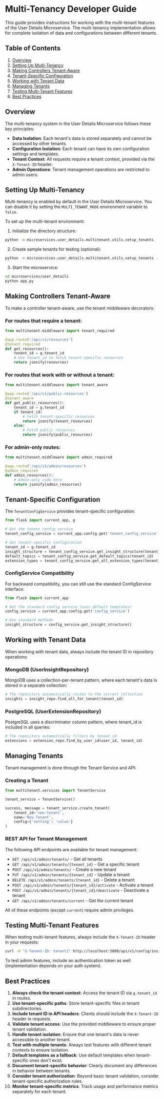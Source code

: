 # Multi-Tenancy Developer Guide

This guide provides instructions for working with the multi-tenant features of the User Details Microservice. The multi-tenancy implementation allows for complete isolation of data and configurations between different tenants.

## Table of Contents

1. [Overview](#overview)
2. [Setting Up Multi-Tenancy](#setting-up-multi-tenancy)
3. [Making Controllers Tenant-Aware](#making-controllers-tenant-aware)
4. [Tenant-Specific Configuration](#tenant-specific-configuration)
5. [Working with Tenant Data](#working-with-tenant-data)
6. [Managing Tenants](#managing-tenants)
7. [Testing Multi-Tenant Features](#testing-multi-tenant-features)
8. [Best Practices](#best-practices)

## Overview

The multi-tenancy system in the User Details Microservice follows these key principles:

- **Data Isolation**: Each tenant's data is stored separately and cannot be accessed by other tenants.
- **Configuration Isolation**: Each tenant can have its own configuration settings and templates.
- **Tenant Context**: All requests require a tenant context, provided via the `X-Tenant-ID` header.
- **Admin Operations**: Tenant management operations are restricted to admin users.

## Setting Up Multi-Tenancy

Multi-tenancy is enabled by default in the User Details Microservice. You can disable it by setting the `MULTI_TENANT_MODE` environment variable to `false`.

To set up the multi-tenant environment:

1. Initialize the directory structure:

```bash
python -m microservices.user_details.multitenant.utils.setup_tenants
```

2. Create sample tenants for testing (optional):

```bash
python -m microservices.user_details.multitenant.utils.setup_tenants --create-sample-tenants
```

3. Start the microservice:

```bash
cd microservices/user_details
python app.py
```

## Making Controllers Tenant-Aware

To make a controller tenant-aware, use the tenant middleware decorators:

### For routes that require a tenant:

```python
from multitenant.middleware import tenant_required

@app.route('/api/v1/resources')
@tenant_required
def get_resources():
    tenant_id = g.tenant_id
    # Use tenant_id to fetch tenant-specific resources
    return jsonify(resources)
```

### For routes that work with or without a tenant:

```python
from multitenant.middleware import tenant_aware

@app.route('/api/v1/public-resources')
@tenant_aware
def get_public_resources():
    tenant_id = g.tenant_id
    if tenant_id:
        # Fetch tenant-specific resources
        return jsonify(tenant_resources)
    else:
        # Fetch public resources
        return jsonify(public_resources)
```

### For admin-only routes:

```python
from multitenant.middleware import admin_required

@app.route('/api/v1/admin/resources')
@admin_required
def admin_resources():
    # Admin-only code here
    return jsonify(admin_resources)
```

## Tenant-Specific Configuration

The `TenantConfigService` provides tenant-specific configuration:

```python
from flask import current_app, g

# Get the tenant config service
tenant_config_service = current_app.config.get('tenant_config_service')

# Get tenant-specific configuration
tenant_id = g.tenant_id
insight_structure = tenant_config_service.get_insight_structure(tenant_id)
default_topics = tenant_config_service.get_default_topics(tenant_id)
extension_types = tenant_config_service.get_all_extension_types(tenant_id)
```

### ConfigService Compatibility

For backward compatibility, you can still use the standard ConfigService interface:

```python
from flask import current_app

# Get the standard config service (uses default templates)
config_service = current_app.config.get('config_service')

# Use standard methods
insight_structure = config_service.get_insight_structure()
```

## Working with Tenant Data

When working with tenant data, always include the tenant ID in repository operations:

### MongoDB (UserInsightRepository)

MongoDB uses a collection-per-tenant pattern, where each tenant's data is stored in a separate collection:

```python
# The repository automatically routes to the correct collection
insights = insight_repo.find_all_for_tenant(tenant_id)
```

### PostgreSQL (UserExtensionRepository)

PostgreSQL uses a discriminator column pattern, where tenant_id is included in all queries:

```python
# The repository automatically filters by tenant_id
extensions = extension_repo.find_by_user_id(user_id, tenant_id)
```

## Managing Tenants

Tenant management is done through the Tenant Service and API:

### Creating a Tenant

```python
from multitenant.services import TenantService

tenant_service = TenantService()

success, message = tenant_service.create_tenant(
    tenant_id='new-tenant',
    name='New Tenant',
    config={'setting': 'value'}
)
```

### REST API for Tenant Management

The following API endpoints are available for tenant management:

- `GET /api/v1/admin/tenants/` - Get all tenants
- `GET /api/v1/admin/tenants/{tenant_id}` - Get a specific tenant
- `POST /api/v1/admin/tenants/` - Create a new tenant
- `PUT /api/v1/admin/tenants/{tenant_id}` - Update a tenant
- `DELETE /api/v1/admin/tenants/{tenant_id}` - Delete a tenant
- `POST /api/v1/admin/tenants/{tenant_id}/activate` - Activate a tenant
- `POST /api/v1/admin/tenants/{tenant_id}/deactivate` - Deactivate a tenant
- `GET /api/v1/admin/tenants/current` - Get the current tenant

All of these endpoints (except `current`) require admin privileges.

## Testing Multi-Tenant Features

When testing multi-tenant features, always include the `X-Tenant-ID` header in your requests:

```bash
curl -H "X-Tenant-ID: tenant1" http://localhost:5000/api/v1/config/insight-structure
```

To test admin features, include an authentication token as well (implementation depends on your auth system).

## Best Practices

1. **Always check the tenant context**: Access the tenant ID via `g.tenant_id` in routes.
2. **Use tenant-specific paths**: Store tenant-specific files in tenant subdirectories.
3. **Include tenant ID in API headers**: Clients should include the `X-Tenant-ID` header in requests.
4. **Validate tenant access**: Use the provided middleware to ensure proper tenant validation.
5. **Handle tenant isolation**: Ensure that one tenant's data is never accessible to another tenant.
6. **Test with multiple tenants**: Always test features with different tenant contexts to ensure isolation.
7. **Default templates as a fallback**: Use default templates when tenant-specific ones don't exist.
8. **Document tenant-specific behavior**: Clearly document any differences in behavior between tenants.
9. **Consider tenant authorization**: Beyond basic tenant validation, consider tenant-specific authorization rules.
10. **Monitor tenant-specific metrics**: Track usage and performance metrics separately for each tenant. 
